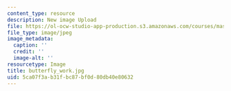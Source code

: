```yaml
---
content_type: resource
description: New image Upload
file: https://ol-ocw-studio-app-production.s3.amazonaws.com/courses/mas-962-special-topics-new-textiles-spring-2010/5ca07f3ab31fbc87bf0d80db40e80632_butterfly_work.jpg
file_type: image/jpeg
image_metadata:
  caption: ''
  credit: ''
  image-alt: ''
resourcetype: Image
title: butterfly_work.jpg
uid: 5ca07f3a-b31f-bc87-bf0d-80db40e80632
---
```

